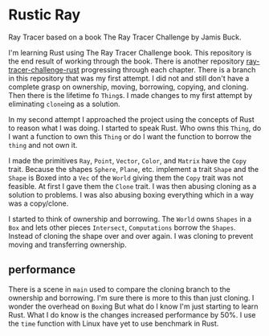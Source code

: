 # Rustic Ray

Ray Tracer based on a book The Ray Tracer Challenge by Jamis Buck.

I'm learning Rust using The Ray Tracer Challenge book. This repository is the end result of working through the book. There is another repository [ray-tracer-challenge-rust](https://github.com/y2k4life/ray-tracer-challenge-rust) progressing through each chapter. There is a branch in this repository that was my first attempt. I did not and still don't have a complete grasp on ownership, moving, borrowing, copying, and cloning. Then there is the lifetime fo `Thing`s. I made changes to my first attempt by eliminating `clone`ing as a solution.

In my second attempt I approached the project using the concepts of Rust to reason what I was doing. I started to speak Rust. Who owns this `Thing`, do I want a function to own this `Thing` or do I want the function to borrow the `thing` and not own it.

I made the primitives `Ray`, `Point`, `Vector`, `Color`, and `Matrix` have the `Copy` trait. Because the shapes `Sphere`, `Plane`, etc. implement a trait `Shape` and the `Shape` is Boxed into a `Vec` of the `World` giving them the `Copy` trait was not feasible. At first I gave them the `Clone` trait. I was then abusing cloning as a solution to problems. I was also abusing boxing everything which in a way was a copy/clone.

I started to think of ownership and borrowing. The `World` owns `Shapes` in a `Box` and lets other pieces `Intersect`, `Computations` borrow the `Shapes`. Instead of cloning the shape over and over again. I was cloning to prevent moving and transferring ownership.

## performance

There is a scene in `main` used to compare the cloning branch to the ownership and borrowing. I'm sure there is more to this than just cloning. I wonder the overhead on `Box`ing But what do I know I'm just starting to learn Rust. What I do know is the changes increased performance by 50%. I use the `time` function with Linux have yet to use benchmark in Rust.
